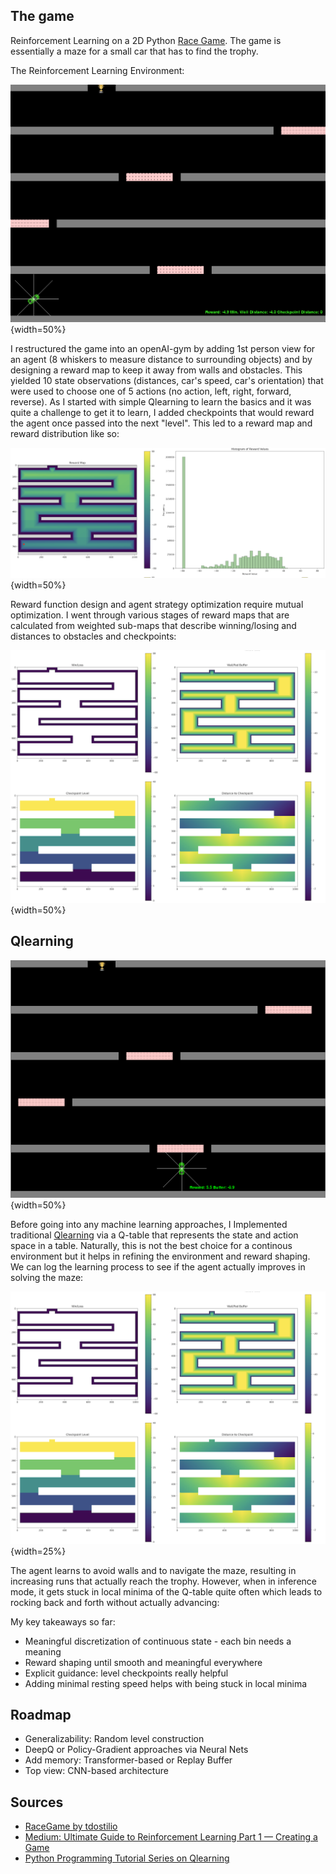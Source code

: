 ## The game

Reinforcement Learning on a 2D Python [Race Game](https://github.com/tdostilio/Race_Game). The game is essentially a maze for a small car that has to find the trophy.

The Reinforcement Learning Environment:

![RaceGame Environment](doc/rl_environment.png "RaceGame Environment"){width=50%}

I restructured the game into an openAI-gym by adding 1st person view for an agent (8 whiskers to measure distance to surrounding objects) and by designing a reward map to keep it away from walls and obstacles. This yielded 10 state observations (distances, car's speed, car's orientation) that were used to choose one of 5 actions (no action, left, right, forward, reverse). As I started with simple Qlearning to learn the basics and it was quite a challenge to get it to learn, I added checkpoints that would reward the agent once passed into the next "level". This led to a reward map and reward distribution like so:

![Reward Map and Distribution](doc/reward_map.png "Reward Map and Distribution"){width=50%}

Reward function design and agent strategy optimization require mutual optimization. I went through various stages of reward maps that are calculated from weighted sub-maps that describe winning/losing and distances to obstacles and checkpoints:

![Weighted Sub-maps](doc/reward_submaps.png "Weighted Sub-maps"){width=50%}

## Qlearning

![Q-table agent exploring the maze](doc/recording.gif "Q-table agent exploring the maze"){width=50%}

Before going into any machine learning approaches, I Implemented traditional [Qlearning](https://en.wikipedia.org/wiki/Q-learning) via a Q-table that represents the state and action space in a table. Naturally, this is not the best choice for a continous environment but it helps in refining the environment and reward shaping. We can log the learning process to see if the agent actually improves in solving the maze:

![Logging the learning process](doc/reward_submaps.png "Logging the learning process"){width=25%}

The agent learns to avoid walls and to navigate the maze, resulting in increasing runs that actually reach the trophy. However, when in inference mode, it gets stuck in local minima of the Q-table quite often which leads to rocking back and forth without actually advancing:

My key takeaways so far:
* Meaningful discretization of continuous state - each bin needs a meaning
* Reward shaping until smooth and meaningful everywhere
* Explicit guidance: level checkpoints really helpful
* Adding minimal resting speed helps with being stuck in local minima

## Roadmap

* Generalizability: Random level construction
* DeepQ or Policy-Gradient approaches via Neural Nets
* Add memory: Transformer-based or Replay Buffer
* Top view: CNN-based architecture


## Sources

* [RaceGame by tdostilio](https://github.com/tdostilio/Race_Game)
* [Medium: Ultimate Guide to Reinforcement Learning Part 1 — Creating a Game](https://towardsdatascience.com/ultimate-guide-for-reinforced-learning-part-1-creating-a-game-956f1f2b0a91)
* [Python Programming Tutorial Series on Qlearning](https://pythonprogramming.net/q-learning-reinforcement-learning-python-tutorial/)


